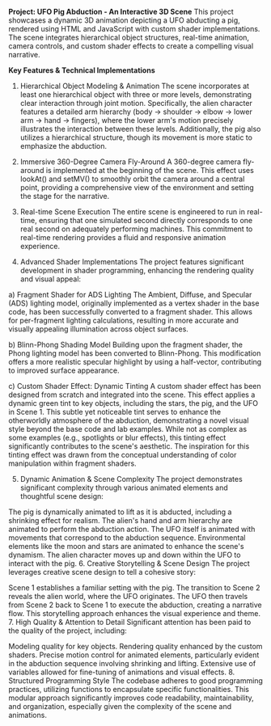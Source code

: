 **Project: UFO Pig Abduction - An Interactive 3D Scene**
This project showcases a dynamic 3D animation depicting a UFO abducting a pig, rendered using HTML and JavaScript with custom shader implementations. The scene integrates hierarchical object structures, real-time animation, camera controls, and custom shader effects to create a compelling visual narrative.

**Key Features & Technical Implementations**
1. Hierarchical Object Modeling & Animation
The scene incorporates at least one hierarchical object with three or more levels, demonstrating clear interaction through joint motion. Specifically, the alien character features a detailed arm hierarchy (body -> shoulder -> elbow -> lower arm -> hand -> fingers), where the lower arm's motion precisely illustrates the interaction between these levels. Additionally, the pig also utilizes a hierarchical structure, though its movement is more static to emphasize the abduction.

2. Immersive 360-Degree Camera Fly-Around
A 360-degree camera fly-around is implemented at the beginning of the scene. This effect uses lookAt() and setMV() to smoothly orbit the camera around a central point, providing a comprehensive view of the environment and setting the stage for the narrative.

3. Real-time Scene Execution
The entire scene is engineered to run in real-time, ensuring that one simulated second directly corresponds to one real second on adequately performing machines. This commitment to real-time rendering provides a fluid and responsive animation experience.

4. Advanced Shader Implementations
The project features significant development in shader programming, enhancing the rendering quality and visual appeal:

a) Fragment Shader for ADS Lighting
The Ambient, Diffuse, and Specular (ADS) lighting model, originally implemented as a vertex shader in the base code, has been successfully converted to a fragment shader. This allows for per-fragment lighting calculations, resulting in more accurate and visually appealing illumination across object surfaces.

b) Blinn-Phong Shading Model
Building upon the fragment shader, the Phong lighting model has been converted to Blinn-Phong. This modification offers a more realistic specular highlight by using a half-vector, contributing to improved surface appearance.

c) Custom Shader Effect: Dynamic Tinting
A custom shader effect has been designed from scratch and integrated into the scene. This effect applies a dynamic green tint to key objects, including the stars, the pig, and the UFO in Scene 1. This subtle yet noticeable tint serves to enhance the otherworldly atmosphere of the abduction, demonstrating a novel visual style beyond the base code and lab examples. While not as complex as some examples (e.g., spotlights or blur effects), this tinting effect significantly contributes to the scene's aesthetic. The inspiration for this tinting effect was drawn from the conceptual understanding of color manipulation within fragment shaders.

5. Dynamic Animation & Scene Complexity
The project demonstrates significant complexity through various animated elements and thoughtful scene design:

The pig is dynamically animated to lift as it is abducted, including a shrinking effect for realism.
The alien's hand and arm hierarchy are animated to perform the abduction action.
The UFO itself is animated with movements that correspond to the abduction sequence.
Environmental elements like the moon and stars are animated to enhance the scene's dynamism.
The alien character moves up and down within the UFO to interact with the pig.
6. Creative Storytelling & Scene Design
The project leverages creative scene design to tell a cohesive story:

Scene 1 establishes a familiar setting with the pig.
The transition to Scene 2 reveals the alien world, where the UFO originates.
The UFO then travels from Scene 2 back to Scene 1 to execute the abduction, creating a narrative flow. This storytelling approach enhances the visual experience and theme.
7. High Quality & Attention to Detail
Significant attention has been paid to the quality of the project, including:

Modeling quality for key objects.
Rendering quality enhanced by the custom shaders.
Precise motion control for animated elements, particularly evident in the abduction sequence involving shrinking and lifting.
Extensive use of variables allowed for fine-tuning of animations and visual effects.
8. Structured Programming Style
The codebase adheres to good programming practices, utilizing functions to encapsulate specific functionalities. This modular approach significantly improves code readability, maintainability, and organization, especially given the complexity of the scene and animations.
